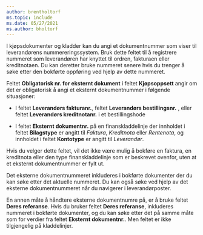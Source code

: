 ```yaml
---
author: brentholtorf
ms.topic: include
ms.date: 05/27/2021
ms.author: bholtorf
---
```


I kjøpsdokumenter og kladder kan du angi et dokumentnummer som viser til leverandørens nummereringssystem. Bruk dette feltet til å registrere nummeret som leverandøren har knyttet til ordren, fakturaen eller kreditnotaen. Du kan deretter bruke nummeret senere hvis du trenger å søke etter den bokførte oppføring ved hjelp av dette nummeret.

Feltet **Obligatorisk nr. for eksternt dokument** i feltet **Kjøpsoppsett** angir om det er obligatorisk å angi et eksternt dokumentnummer i følgende situasjoner:

* I feltet **Leverandørs fakturanr.**, feltet **Leverandørs bestillingsnr.** , eller feltet **Leverandørs kreditnotanr.** i et bestillingshode

* I feltet **Eksternt dokumentnr.** på en finanskladdelinje der innholdet i feltet **Bilagstype** er angitt til *Faktura*, *Kreditnota* eller *Rentenota*, og innholdet i feltet **Kontotype** er angitt til *Leverandør*.

Hvis du velger dette feltet, vil det ikke være mulig å bokføre en faktura, en kreditnota eller den type finanskladdelinje som er beskrevet ovenfor, uten at et eksternt dokumentnummer er fylt ut.

Det eksterne dokumentnummeret inkluderes i bokførte dokumenter der du kan søke etter det aktuelle nummeret. Du kan også søke ved hjelp av det eksterne dokumentnummeret når du navigerer i leverandørposter.

En annen måte å håndtere eksterne dokumentnumre på, er å bruke feltet **Deres referanse**. Hvis du bruker feltet **Deres referanse**, inkluderes nummeret i bokførte dokumenter, og du kan søke etter det på samme måte som for verdier fra feltet **Eksternt dokumentnr.**. Men feltet er ikke tilgjengelig på kladdelinjer.
